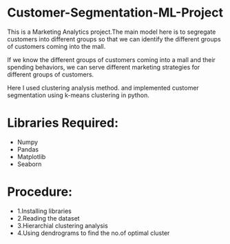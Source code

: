 # Customer-Segmentation-ML-Project


This is a Marketing Analytics project.The main model here is to segregate customers into different groups so that we can identify the different
groups of customers coming into the mall.

If we know the different groups of customers coming into a mall and their spending behaviors, we can
serve different marketing strategies for different groups of customers.

Here I used clustering analysis method. and implemented customer segmentation using k-means clustering in python.

# Libraries Required:

* Numpy
* Pandas
* Matplotlib
* Seaborn

# Procedure:

* 1.Installing libraries
* 2.Reading the dataset
* 3.Hierarchial clustering analysis
* 4.Using dendrograms to find the no.of optimal cluster




